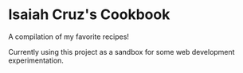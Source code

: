 # Isaiah Cruz's Cookbook

A compilation of my favorite recipes!

Currently using this project as a sandbox for some web development 
experimentation.
